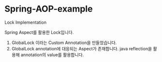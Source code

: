 # Spring-AOP-example
Lock Implementation

Spring Aspect를 활용한 Lock입니다. 

1. GlobalLock 이라는 Custom Annotation을 만들었습니다.
2. GlobalLock annotation에 대응되는 Aspect가 존재합니다. java reflection을 활용해 annotation의 value를 활용합니다.
